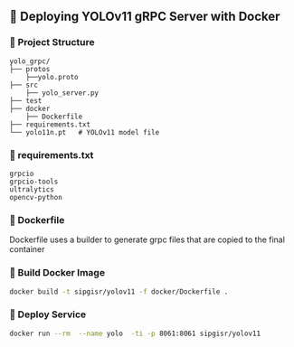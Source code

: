 
## 🐳 Deploying YOLOv11 gRPC Server with Docker

### 📁 Project Structure

```
yolo_grpc/
├── protos
    ├──yolo.proto
├── src
    ├── yolo_server.py
├── test
├── docker
    ├── Dockerfile
├── requirements.txt
└── yolo11n.pt   # YOLOv11 model file
```

### 📝 requirements.txt

```
grpcio
grpcio-tools
ultralytics
opencv-python
```

### 🐋 Dockerfile

Dockerfile uses a builder to generate grpc files that are copied to the final container


### 🔨 Build Docker Image

```bash
docker build -t sipgisr/yolov11 -f docker/Dockerfile .    
```
### 🔨 Deploy Service

```bash
docker run --rm  --name yolo  -ti -p 8061:8061 sipgisr/yolov11 
```
